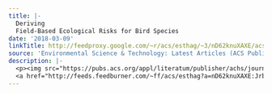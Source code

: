 ```yaml
---
title: |-
  Deriving
  Field-Based Ecological Risks for Bird Species
date: '2018-03-09'
linkTitle: http://feedproxy.google.com/~r/acs/esthag/~3/nD62knuXAXE/acs.est.7b05904
source: 'Environmental Science & Technology: Latest Articles (ACS Publications)'
description: |-
  <p><img src="https://pubs.acs.org/appl/literatum/publisher/achs/journals/content/esthag/0/esthag.ahead-of-print/acs.est.7b05904/20180308/images/medium/es-2017-05904m_0005.gif" alt="TOC Graphic"/></p><div><cite>Environmental Science & Technology</cite></div><div>DOI: 10.1021/acs.est.7b05904</div><div class="feedflare">
  <a href="http://feeds.feedburner.com/~ff/acs/esthag?a=nD62knuXAXE:Jrb8dI42yBs:yIl2AUoC8zA"><img src="http://feeds.feedburner.com/~ff/acs/esthag?d=yIl2AUoC8zA" border="0"></img></a>
---
```

